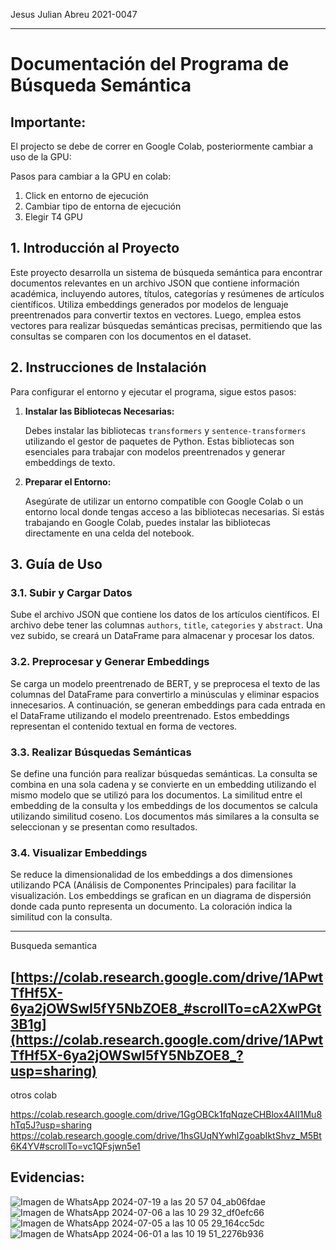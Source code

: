 Jesus Julian Abreu 2021-0047

---

# Documentación del Programa de Búsqueda Semántica

## Importante:
El projecto se debe de correr en Google Colab, posteriormente cambiar a uso de la GPU:

Pasos para cambiar a la GPU en colab:
1. Click en entorno de ejecución
2. Cambiar tipo de entorna de ejecución
3. Elegir T4 GPU

## 1. Introducción al Proyecto

Este proyecto desarrolla un sistema de búsqueda semántica para encontrar documentos relevantes en un archivo JSON que contiene información académica, incluyendo autores, títulos, categorías y resúmenes de artículos científicos. Utiliza embeddings generados por modelos de lenguaje preentrenados para convertir textos en vectores. Luego, emplea estos vectores para realizar búsquedas semánticas precisas, permitiendo que las consultas se comparen con los documentos en el dataset.

## 2. Instrucciones de Instalación

Para configurar el entorno y ejecutar el programa, sigue estos pasos:

1. **Instalar las Bibliotecas Necesarias:**

   Debes instalar las bibliotecas `transformers` y `sentence-transformers` utilizando el gestor de paquetes de Python. Estas bibliotecas son esenciales para trabajar con modelos preentrenados y generar embeddings de texto.

2. **Preparar el Entorno:**

   Asegúrate de utilizar un entorno compatible con Google Colab o un entorno local donde tengas acceso a las bibliotecas necesarias. Si estás trabajando en Google Colab, puedes instalar las bibliotecas directamente en una celda del notebook.

## 3. Guía de Uso

### 3.1. Subir y Cargar Datos

Sube el archivo JSON que contiene los datos de los artículos científicos. El archivo debe tener las columnas `authors`, `title`, `categories` y `abstract`. Una vez subido, se creará un DataFrame para almacenar y procesar los datos.

### 3.2. Preprocesar y Generar Embeddings

Se carga un modelo preentrenado de BERT, y se preprocesa el texto de las columnas del DataFrame para convertirlo a minúsculas y eliminar espacios innecesarios. A continuación, se generan embeddings para cada entrada en el DataFrame utilizando el modelo preentrenado. Estos embeddings representan el contenido textual en forma de vectores.

### 3.3. Realizar Búsquedas Semánticas

Se define una función para realizar búsquedas semánticas. La consulta se combina en una sola cadena y se convierte en un embedding utilizando el mismo modelo que se utilizó para los documentos. La similitud entre el embedding de la consulta y los embeddings de los documentos se calcula utilizando similitud coseno. Los documentos más similares a la consulta se seleccionan y se presentan como resultados.

### 3.4. Visualizar Embeddings

Se reduce la dimensionalidad de los embeddings a dos dimensiones utilizando PCA (Análisis de Componentes Principales) para facilitar la visualización. Los embeddings se grafican en un diagrama de dispersión donde cada punto representa un documento. La coloración indica la similitud con la consulta.


---
Busqueda semantica

[https://colab.research.google.com/drive/1APwtTfHf5X-6ya2jOWSwI5fY5NbZOE8_#scrollTo=cA2XwPGt3B1g](https://colab.research.google.com/drive/1APwtTfHf5X-6ya2jOWSwI5fY5NbZOE8_?usp=sharing)
---

otros colab

https://colab.research.google.com/drive/1GgOBCk1fqNqzeCHBlox4AII1Mu8hTq5J?usp=sharing 
https://colab.research.google.com/drive/1hsGUqNYwhlZgoabIktShvz_M5Bt6K4YV#scrollTo=vc1QFsjwn5e1 

## Evidencias:
![Imagen de WhatsApp 2024-07-19 a las 20 57 04_ab06fdae](https://github.com/user-attachments/assets/575d40e6-53a5-4b73-9368-fccad891f4c7)
![Imagen de WhatsApp 2024-07-06 a las 10 29 32_df0efc66](https://github.com/user-attachments/assets/13bfe3b7-a139-410c-877b-4b70ef23c945)
![Imagen de WhatsApp 2024-07-05 a las 10 05 29_164cc5dc](https://github.com/user-attachments/assets/3afb100e-ddbe-458e-a4bd-1c52b3eb114a)
![Imagen de WhatsApp 2024-06-01 a las 10 19 51_2276b936](https://github.com/user-attachments/assets/1994d7de-801b-429e-9c7a-bab1a980664e)





